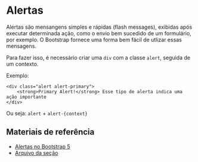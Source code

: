 # Alertas

Alertas são mensangens simples e rápidas (flash messages), exibidas após executar determinada ação, como o envio bem sucedido de um formulário, por exemplo. O Bootstrap fornece uma forma bem fácil de utlizar essas mensagens.

Para fazer isso, é necessário criar uma `div` com a classe `alert`, seguida de um contexto.

Exemplo:

```
<div class="alert alert-primary">
    <strong>Primary Alert!</strong> Esse tipo de alerta indica uma ação importante
</div>
```

Ou seja: `alert` + `alert-{context}`

## Materiais de referência

- <a href="https://www.w3schools.com/bootstrap5/bootstrap_alerts.php">Alertas no Bootstrap 5</a>
- <a href="./alerts.html">Arquivo da seção</a>